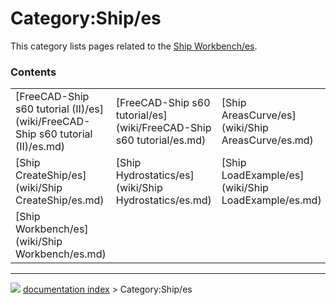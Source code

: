 # Category:Ship/es
This category lists pages related to the [Ship Workbench/es](Ship_Workbench/es.md).

### Contents

|     |     |     |
| --- | --- | --- |
| [FreeCAD-Ship s60 tutorial (II)/es](wiki/FreeCAD-Ship s60 tutorial (II)/es.md) | [FreeCAD-Ship s60 tutorial/es](wiki/FreeCAD-Ship s60 tutorial/es.md) | [Ship AreasCurve/es](wiki/Ship AreasCurve/es.md) |
| [Ship CreateShip/es](wiki/Ship CreateShip/es.md) | [Ship Hydrostatics/es](wiki/Ship Hydrostatics/es.md) | [Ship LoadExample/es](wiki/Ship LoadExample/es.md) |
| [Ship Workbench/es](wiki/Ship Workbench/es.md) |



---
![](images/Right_arrow.png) [documentation index](../README.md) > Category:Ship/es
